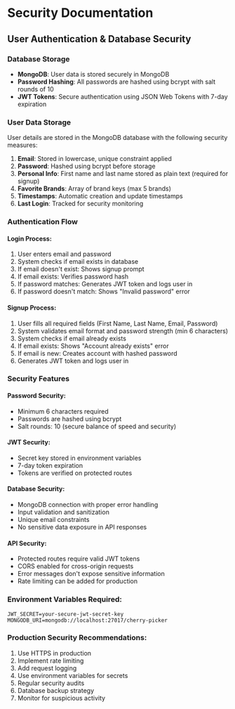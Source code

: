 # Security Documentation

## User Authentication & Database Security

### Database Storage
- **MongoDB**: User data is stored securely in MongoDB
- **Password Hashing**: All passwords are hashed using bcrypt with salt rounds of 10
- **JWT Tokens**: Secure authentication using JSON Web Tokens with 7-day expiration

### User Data Storage
User details are stored in the MongoDB database with the following security measures:

1. **Email**: Stored in lowercase, unique constraint applied
2. **Password**: Hashed using bcrypt before storage
3. **Personal Info**: First name and last name stored as plain text (required for signup)
4. **Favorite Brands**: Array of brand keys (max 5 brands)
5. **Timestamps**: Automatic creation and update timestamps
6. **Last Login**: Tracked for security monitoring

### Authentication Flow

#### Login Process:
1. User enters email and password
2. System checks if email exists in database
3. If email doesn't exist: Shows signup prompt
4. If email exists: Verifies password hash
5. If password matches: Generates JWT token and logs user in
6. If password doesn't match: Shows "Invalid password" error

#### Signup Process:
1. User fills all required fields (First Name, Last Name, Email, Password)
2. System validates email format and password strength (min 6 characters)
3. System checks if email already exists
4. If email exists: Shows "Account already exists" error
5. If email is new: Creates account with hashed password
6. Generates JWT token and logs user in

### Security Features

#### Password Security:
- Minimum 6 characters required
- Passwords are hashed using bcrypt
- Salt rounds: 10 (secure balance of speed and security)

#### JWT Security:
- Secret key stored in environment variables
- 7-day token expiration
- Tokens are verified on protected routes

#### Database Security:
- MongoDB connection with proper error handling
- Input validation and sanitization
- Unique email constraints
- No sensitive data exposure in API responses

#### API Security:
- Protected routes require valid JWT tokens
- CORS enabled for cross-origin requests
- Error messages don't expose sensitive information
- Rate limiting can be added for production

### Environment Variables Required:
```
JWT_SECRET=your-secure-jwt-secret-key
MONGODB_URI=mongodb://localhost:27017/cherry-picker
```

### Production Security Recommendations:
1. Use HTTPS in production
2. Implement rate limiting
3. Add request logging
4. Use environment variables for secrets
5. Regular security audits
6. Database backup strategy
7. Monitor for suspicious activity 